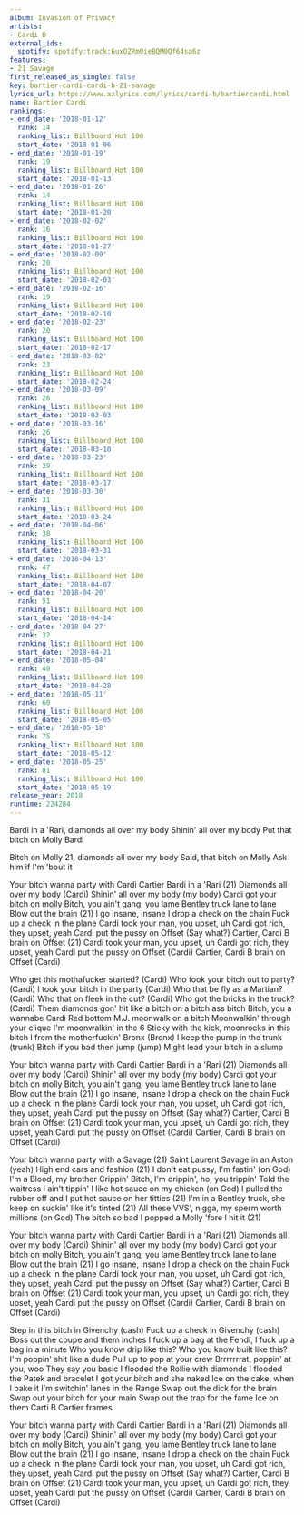 ```yaml
---
album: Invasion of Privacy
artists:
- Cardi B
external_ids:
  spotify: spotify:track:6uxOZRm0ieBQM0Qf64sa6z
features:
- 21 Savage
first_released_as_single: false
key: bartier-cardi-cardi-b-21-savage
lyrics_url: https://www.azlyrics.com/lyrics/cardi-b/bartiercardi.html
name: Bartier Cardi
rankings:
- end_date: '2018-01-12'
  rank: 14
  ranking_list: Billboard Hot 100
  start_date: '2018-01-06'
- end_date: '2018-01-19'
  rank: 19
  ranking_list: Billboard Hot 100
  start_date: '2018-01-13'
- end_date: '2018-01-26'
  rank: 14
  ranking_list: Billboard Hot 100
  start_date: '2018-01-20'
- end_date: '2018-02-02'
  rank: 16
  ranking_list: Billboard Hot 100
  start_date: '2018-01-27'
- end_date: '2018-02-09'
  rank: 20
  ranking_list: Billboard Hot 100
  start_date: '2018-02-03'
- end_date: '2018-02-16'
  rank: 19
  ranking_list: Billboard Hot 100
  start_date: '2018-02-10'
- end_date: '2018-02-23'
  rank: 20
  ranking_list: Billboard Hot 100
  start_date: '2018-02-17'
- end_date: '2018-03-02'
  rank: 23
  ranking_list: Billboard Hot 100
  start_date: '2018-02-24'
- end_date: '2018-03-09'
  rank: 26
  ranking_list: Billboard Hot 100
  start_date: '2018-03-03'
- end_date: '2018-03-16'
  rank: 26
  ranking_list: Billboard Hot 100
  start_date: '2018-03-10'
- end_date: '2018-03-23'
  rank: 29
  ranking_list: Billboard Hot 100
  start_date: '2018-03-17'
- end_date: '2018-03-30'
  rank: 31
  ranking_list: Billboard Hot 100
  start_date: '2018-03-24'
- end_date: '2018-04-06'
  rank: 38
  ranking_list: Billboard Hot 100
  start_date: '2018-03-31'
- end_date: '2018-04-13'
  rank: 47
  ranking_list: Billboard Hot 100
  start_date: '2018-04-07'
- end_date: '2018-04-20'
  rank: 51
  ranking_list: Billboard Hot 100
  start_date: '2018-04-14'
- end_date: '2018-04-27'
  rank: 32
  ranking_list: Billboard Hot 100
  start_date: '2018-04-21'
- end_date: '2018-05-04'
  rank: 40
  ranking_list: Billboard Hot 100
  start_date: '2018-04-28'
- end_date: '2018-05-11'
  rank: 60
  ranking_list: Billboard Hot 100
  start_date: '2018-05-05'
- end_date: '2018-05-18'
  rank: 75
  ranking_list: Billboard Hot 100
  start_date: '2018-05-12'
- end_date: '2018-05-25'
  rank: 81
  ranking_list: Billboard Hot 100
  start_date: '2018-05-19'
release_year: 2018
runtime: 224284
---
```

Bardi in a 'Rari, diamonds all over my body
Shinin' all over my body
Put that bitch on Molly
Bardi

Bitch on Molly
21, diamonds all over my body
Said, that bitch on Molly
Ask him if I'm 'bout it


Your bitch wanna party with Cardi
Cartier Bardi in a 'Rari (21)
Diamonds all over my body (Cardi)
Shinin' all over my body (my body)
Cardi got your bitch on molly
Bitch, you ain't gang, you lame
Bentley truck lane to lane
Blow out the brain (21)
I go insane, insane
I drop a check on the chain
Fuck up a check in the plane
Cardi took your man, you upset, uh
Cardi got rich, they upset, yeah
Cardi put the pussy on Offset (Say what?)
Cartier, Cardi B brain on Offset (21)
Cardi took your man, you upset, uh
Cardi got rich, they upset, yeah
Cardi put the pussy on Offset (Cardi)
Cartier, Cardi B brain on Offset (Cardi)


Who get this mothafucker started? (Cardi)
Who took your bitch out to party? (Cardi)
I took your bitch in the party (Cardi)
Who that be fly as a Martian? (Cardi)
Who that on fleek in the cut? (Cardi)
Who got the bricks in the truck? (Cardi)
Them diamonds gon' hit like a bitch on a bitch ass bitch
Bitch, you a wannabe Cardi
Red bottom M.J. moonwalk on a bitch
Moonwalkin' through your clique
I'm moonwalkin' in the 6
Sticky with the kick, moonrocks in this bitch
I from the motherfuckin' Bronx (Bronx)
I keep the pump in the trunk (trunk)
Bitch if you bad then jump (jump)
Might lead your bitch in a slump


Your bitch wanna party with Cardi
Cartier Bardi in a 'Rari (21)
Diamonds all over my body (Cardi)
Shinin' all over my body (my body)
Cardi got your bitch on molly
Bitch, you ain't gang, you lame
Bentley truck lane to lane
Blow out the brain (21)
I go insane, insane
I drop a check on the chain
Fuck up a check in the plane
Cardi took your man, you upset, uh
Cardi got rich, they upset, yeah
Cardi put the pussy on Offset (Say what?)
Cartier, Cardi B brain on Offset (21)
Cardi took your man, you upset, uh
Cardi got rich, they upset, yeah
Cardi put the pussy on Offset (Cardi)
Cartier, Cardi B brain on Offset (Cardi)


Your bitch wanna party with a Savage (21)
Saint Laurent Savage in an Aston (yeah)
High end cars and fashion (21)
I don't eat pussy, I'm fastin' (on God)
I'm a Blood, my brother Crippin'
Bitch, I'm drippin', ho, you trippin'
Told the waitress I ain't tippin'
I like hot sauce on my chicken (on God)
I pulled the rubber off and I put hot sauce on her titties (21)
I'm in a Bentley truck, she keep on suckin' like it's tinted (21)
All these VVS', nigga, my sperm worth millions (on God)
The bitch so bad I popped a Molly 'fore I hit it (21)


Your bitch wanna party with Cardi
Cartier Bardi in a 'Rari (21)
Diamonds all over my body (Cardi)
Shinin' all over my body (my body)
Cardi got your bitch on molly
Bitch, you ain't gang, you lame
Bentley truck lane to lane
Blow out the brain (21)
I go insane, insane
I drop a check on the chain
Fuck up a check in the plane
Cardi took your man, you upset, uh
Cardi got rich, they upset, yeah
Cardi put the pussy on Offset (Say what?)
Cartier, Cardi B brain on Offset (21)
Cardi took your man, you upset, uh
Cardi got rich, they upset, yeah
Cardi put the pussy on Offset (Cardi)
Cartier, Cardi B brain on Offset (Cardi)


Step in this bitch in Givenchy (cash)
Fuck up a check in Givenchy (cash)
Boss out the coupe and them inches
I fuck up a bag at the Fendi, I fuck up a bag in a minute
Who you know drip like this?
Who you know built like this?
I'm poppin' shit like a dude
Pull up to pop at your crew
Brrrrrrrat, poppin' at you, woo
They say you basic
I flooded the Rollie with diamonds
I flooded the Patek and bracelet
I got your bitch and she naked
Ice on the cake, when I bake it
I'm switchin' lanes in the Range
Swap out the dick for the brain
Swap out your bitch for your main
Swap out the trap for the fame
Ice on them Carti B Cartier frames


Your bitch wanna party with Cardi
Cartier Bardi in a 'Rari (21)
Diamonds all over my body (Cardi)
Shinin' all over my body (my body)
Cardi got your bitch on molly
Bitch, you ain't gang, you lame
Bentley truck lane to lane
Blow out the brain (21)
I go insane, insane
I drop a check on the chain
Fuck up a check in the plane
Cardi took your man, you upset, uh
Cardi got rich, they upset, yeah
Cardi put the pussy on Offset (Say what?)
Cartier, Cardi B brain on Offset (21)
Cardi took your man, you upset, uh
Cardi got rich, they upset, yeah
Cardi put the pussy on Offset (Cardi)
Cartier, Cardi B brain on Offset (Cardi)
